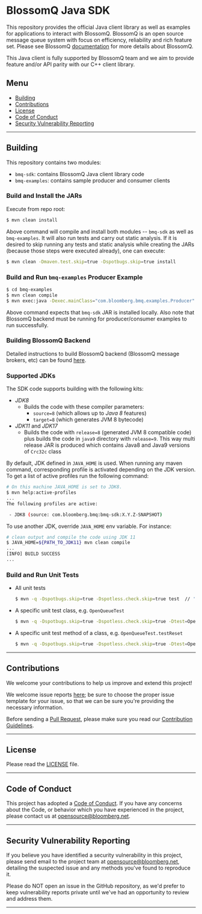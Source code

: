 # BlossomQ Java SDK

This repository provides the official Java client library as well as examples
for applications to interact with BlossomQ.  BlossomQ is an open source message
queue system with focus on efficiency, reliability and rich feature set.
Please see BlossomQ [documentation](www.github.com/bloomberg/blossomq) for more
details about BlossomQ.

This Java client is fully supported by BlossomQ team and we aim to provide
feature and/or API parity with our C++ client library.

## Menu

- [Building](#building)
- [Contributions](#contributions)
- [License](#license)
- [Code of Conduct](#code-of-conduct)
- [Security Vulnerability Reporting](#security-vulnerability-reporting)

---

## Building

This repository contains two modules:

- `bmq-sdk`: contains BlossomQ Java client library code
- `bmq-examples`: contains sample producer and consumer clients

### Build and Install the JARs

Execute from repo root:

```sh
$ mvn clean install
```

Above command will compile and install both modules -- `bmq-sdk` as well as
`bmq-examples`.  It will also run tests and carry out static analysis.  If it
is desired to skip running any tests and static analysis while creating the
JARs (because those steps were executed already), one can execute:

```sh
$ mvn clean -Dmaven.test.skip=true -Dspotbugs.skip=true install
```

### Build and Run `bmq-examples` Producer Example

```sh
$ cd bmq-examples
$ mvn clean compile
$ mvn exec:java -Dexec.mainClass="com.bloomberg.bmq.examples.Producer"
```

Above command expects that `bmq-sdk` JAR is installed locally.  Also note that
BlossomQ backend must be running for producer/consumer examples to run
successfully.

### Building BlossomQ Backend

Detailed instructions to build BlossomQ backend (BlossomQ message brokers, etc)
can be found [here](www.github.com/bloomberg/blossomq).

### Supported JDKs

The SDK code supports building with the following kits:

- *JDK8*
  - Builds the code with these compiler parameters:
    - `source=8` (which allows up to *Java 8* features)
    - `target=8` (which generates JVM 8 bytecode)
- *JDK11* and *JDK17*
  - Builds the code with `release=8` (generated JVM 8 compatible code) plus
    builds the code in `java9` directory with `release=9`.  This way multi
    release JAR is produced which contains Java8 and Java9 versions of `Crc32c`
    class

By default, JDK defined in `JAVA_HOME` is used.  When running any maven
command, corresponding profile is activated depending on the JDK version.  To
get a list of active profiles run the following command:

```sh
# On this machine JAVA_HOME is set to JDK8.
$ mvn help:active-profiles
...
The following profiles are active:

 - JDK8 (source: com.bloomberg.bmq:bmq-sdk:X.Y.Z-SNAPSHOT)
```

To use another JDK, override `JAVA_HOME` env variable. For instance:

```sh
# clean output and compile the code using JDK 11
$ JAVA_HOME=${PATH_TO_JDK11} mvn clean compile
...
[INFO] BUILD SUCCESS
...
```

### Build and Run Unit Tests

- All unit tests

  ```sh
  $ mvn -q -Dspotbugs.skip=true -Dspotless.check.skip=true test  // '-q' for quiet mode
  ```
- A specific unit test class, e.g. `OpenQueueTest`

  ```sh
  $ mvn -q -Dspotbugs.skip=true -Dspotless.check.skip=true -Dtest=OpenQueueTest test
  ```
- A specific unit test method of a class, e.g. `OpenQueueTest.testReset`

  ```sh
  $ mvn -q -Dspotbugs.skip=true -Dspotless.check.skip=true -Dtest=OpenQueueTest#testReset test
  ```

---

## Contributions

We welcome your contributions to help us improve and extend this project!

We welcome issue reports [here](../../issues); be sure to choose the proper
issue template for your issue, so that we can be sure you're providing the
necessary information.

Before sending a [Pull Request](../../pulls), please make sure you read our
[Contribution
Guidelines](https://github.com/bloomberg/.github/blob/master/CONTRIBUTING.md).

---

## License

Please read the [LICENSE](LICENSE) file.

---

## Code of Conduct

This project has adopted a [Code of
Conduct](https://github.com/bloomberg/.github/blob/master/CODE_OF_CONDUCT.md).
If you have any concerns about the Code, or behavior which you have experienced
in the project, please contact us at opensource@bloomberg.net.

---

## Security Vulnerability Reporting

If you believe you have identified a security vulnerability in this project,
please send email to the project team at opensource@bloomberg.net, detailing
the suspected issue and any methods you've found to reproduce it.

Please do NOT open an issue in the GitHub repository, as we'd prefer to keep
vulnerability reports private until we've had an opportunity to review and
address them.

---

